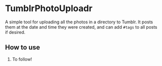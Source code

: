 # TumblrPhotoUploadr

A simple tool for uploading all the photos in a directory to Tumblr. It posts them at the date and time they were created, and can add `#tags` to all posts if desired. 

## How to use

1. To follow!